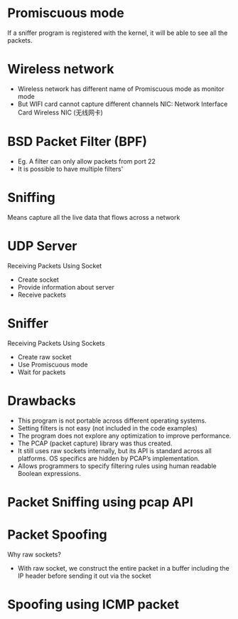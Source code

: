 # Promiscuous mode 
If a sniffer program is registered with the kernel, it will be able to see all the packets.

# Wireless network 
- Wireless network has different name of Promiscuous mode as monitor mode
- But WIFI card cannot capture different channels
NIC: Network Interface Card
Wireless NIC (无线网卡)

# BSD Packet Filter (BPF)
- Eg. A filter can only allow packets from port 22
- It is possible to have multiple filters'
# Sniffing
Means capture all the live data that flows across a network

# UDP Server
Receiving Packets Using Socket
- Create socket
- Provide information about server
- Receive packets
# Sniffer 
Receiving Packets Using Sockets
- Create raw socket
- Use Promiscuous mode
- Wait for packets

# Drawbacks
- This program is not portable across different operating systems. 
- Setting filters is not easy (not included in the code examples)
- The program does not explore any optimization to improve performance.
- The PCAP (packet capture) library was thus created.
- It still uses raw sockets internally, but its API is standard across all platforms. OS specifics are hidden by PCAP’s implementation.
- Allows programmers to specify filtering rules using human readable Boolean expressions.

# Packet Sniffing using pcap API


# Packet Spoofing
Why raw sockets? 
- With raw socket, we construct the entire packet in a buffer including the IP header before sending it out via the socket

# Spoofing using ICMP packet




